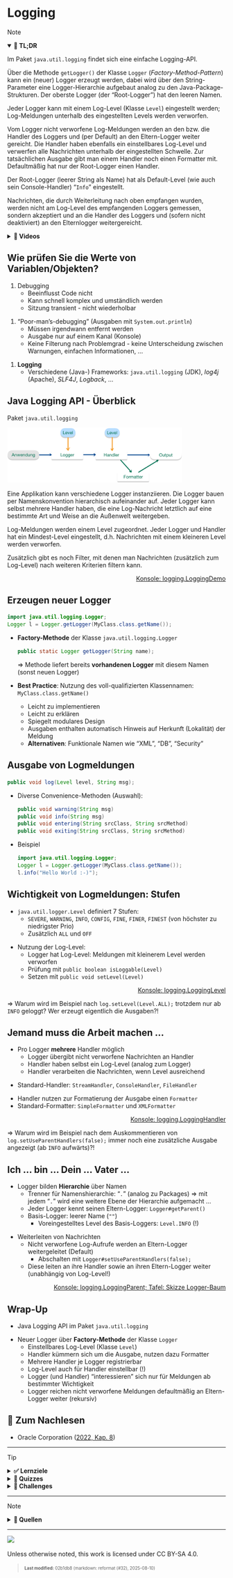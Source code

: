 # Logging

> [!NOTE]
>
> <details open>
>
> <summary><strong>🎯 TL;DR</strong></summary>
>
> Im Paket `java.util.logging` findet sich eine einfache Logging-API.
>
> Über die Methode `getLogger()` der Klasse `Logger`
> (*Factory-Method-Pattern*) kann ein (neuer) Logger erzeugt werden,
> dabei wird über den String-Parameter eine Logger-Hierarchie aufgebaut
> analog zu den Java-Package-Strukturen. Der oberste Logger (der
> “Root-Logger”) hat den leeren Namen.
>
> Jeder Logger kann mit einem Log-Level (Klasse `Level`) eingestellt
> werden; Log-Meldungen unterhalb des eingestellten Levels werden
> verworfen.
>
> Vom Logger nicht verworfene Log-Meldungen werden an den bzw. die
> Handler des Loggers und (per Default) an den Eltern-Logger weiter
> gereicht. Die Handler haben ebenfalls ein einstellbares Log-Level und
> verwerfen alle Nachrichten unterhalb der eingestellten Schwelle. Zur
> tatsächlichen Ausgabe gibt man einem Handler noch einen Formatter mit.
> Defaultmäßig hat nur der Root-Logger einen Handler.
>
> Der Root-Logger (leerer String als Name) hat als Default-Level (wie
> auch sein Console-Handler) “`Info`” eingestellt.
>
> Nachrichten, die durch Weiterleitung nach oben empfangen wurden,
> werden nicht am Log-Level des empfangenden Loggers gemessen, sondern
> akzeptiert und an die Handler des Loggers und (sofern nicht
> deaktiviert) an den Elternlogger weitergereicht.
>
> </details>
>
> <details>
>
> <summary><strong>🎦 Videos</strong></summary>
>
> - [VL Logging](https://youtu.be/_jYWJzr1rkA)
> - [Demo Logging (Überblick)](https://youtu.be/fWSc5A_CPL8)
> - [Demo Log-Level](https://youtu.be/0UUVQCVYNHo)
> - [Demo Logging: Handler und Formatter](https://youtu.be/dYOYA99EfrY)
> - [Demo Weiterleitung an den
>   Elternlogger](https://youtu.be/19Bki4IglWQ)
>
> </details>

## Wie prüfen Sie die Werte von Variablen/Objekten?

1.  Debugging
    - Beeinflusst Code nicht
    - Kann schnell komplex und umständlich werden
    - Sitzung transient - nicht wiederholbar

<!-- -->

1.  “Poor-man’s-debugging” (Ausgaben mit `System.out.println`)
    - Müssen irgendwann entfernt werden
    - Ausgabe nur auf einem Kanal (Konsole)
    - Keine Filterung nach Problemgrad - keine Unterscheidung zwischen
      Warnungen, einfachen Informationen, …

<!-- -->

1.  **Logging**
    - Verschiedene (Java-) Frameworks: `java.util.logging` (JDK),
      *log4j* (Apache), *SLF4J*, *Logback*, …

## Java Logging API - Überblick

Paket `java.util.logging`

<img src="images/logging.png" width="80%">

Eine Applikation kann verschiedene Logger instanziieren. Die Logger
bauen per Namenskonvention hierarchisch aufeinander auf. Jeder Logger
kann selbst mehrere Handler haben, die eine Log-Nachricht letztlich auf
eine bestimmte Art und Weise an die Außenwelt weitergeben.

Log-Meldungen werden einem Level zugeordnet. Jeder Logger und Handler
hat ein Mindest-Level eingestellt, d.h. Nachrichten mit einem kleineren
Level werden verworfen.

Zusätzlich gibt es noch Filter, mit denen man Nachrichten (zusätzlich
zum Log-Level) nach weiteren Kriterien filtern kann.

<p align="right"><a href="https://github.com/Programmiermethoden-CampusMinden/PM-Lecture/blob/master/markdown/coding/src/logging/LoggingDemo.java">Konsole: logging.LoggingDemo</a></p>

## Erzeugen neuer Logger

``` java
import java.util.logging.Logger;
Logger l = Logger.getLogger(MyClass.class.getName());
```

- **Factory-Methode** der Klasse `java.util.logging.Logger`

  ``` java
  public static Logger getLogger(String name);
  ```

  =\> Methode liefert bereits **vorhandenen Logger** mit diesem Namen
  (sonst neuen Logger)

- **Best Practice**: Nutzung des voll-qualifizierten Klassennamen:
  `MyClass.class.getName()`

  - Leicht zu implementieren
  - Leicht zu erklären
  - Spiegelt modulares Design
  - Ausgaben enthalten automatisch Hinweis auf Herkunft (Lokalität) der
    Meldung
  - **Alternativen**: Funktionale Namen wie “XML”, “DB”, “Security”

## Ausgabe von Logmeldungen

``` java
public void log(Level level, String msg);
```

- Diverse Convenience-Methoden (Auswahl):

  ``` java
  public void warning(String msg)
  public void info(String msg)
  public void entering(String srcClass, String srcMethod)
  public void exiting(String srcClass, String srcMethod)
  ```

<!-- -->

- Beispiel

  ``` java
  import java.util.logging.Logger;
  Logger l = Logger.getLogger(MyClass.class.getName());
  l.info("Hello World :-)");
  ```

## Wichtigkeit von Logmeldungen: Stufen

- `java.util.logger.Level` definiert 7 Stufen:
  - `SEVERE`, `WARNING`, `INFO`, `CONFIG`, `FINE`, `FINER`, `FINEST`
    (von höchster zu niedrigster Prio)
  - Zusätzlich `ALL` und `OFF`

<!-- -->

- Nutzung der Log-Level:
  - Logger hat Log-Level: Meldungen mit kleinerem Level werden verworfen
  - Prüfung mit `public boolean isLoggable(Level)`
  - Setzen mit `public void setLevel(Level)`

<p align="right"><a href="https://github.com/Programmiermethoden-CampusMinden/PM-Lecture/blob/master/markdown/coding/src/logging/LoggingLevel.java">Konsole: logging.LoggingLevel</a></p>

=\> Warum wird im Beispiel nach `log.setLevel(Level.ALL);` trotzdem nur
ab `INFO` geloggt? Wer erzeugt eigentlich die Ausgaben?!

## Jemand muss die Arbeit machen …

- Pro Logger **mehrere** Handler möglich
  - Logger übergibt nicht verworfene Nachrichten an Handler
  - Handler haben selbst ein Log-Level (analog zum Logger)
  - Handler verarbeiten die Nachrichten, wenn Level ausreichend

<!-- -->

- Standard-Handler: `StreamHandler`, `ConsoleHandler`, `FileHandler`

<!-- -->

- Handler nutzen zur Formatierung der Ausgabe einen `Formatter`
- Standard-Formatter: `SimpleFormatter` und `XMLFormatter`

<p align="right"><a href="https://github.com/Programmiermethoden-CampusMinden/PM-Lecture/blob/master/markdown/coding/src/logging/LoggingHandler.java">Konsole: logging.LoggingHandler</a></p>

=\> Warum wird im Beispiel nach dem Auskommentieren von
`log.setUseParentHandlers(false);` immer noch eine zusätzliche Ausgabe
angezeigt (ab `INFO` aufwärts)?!

## Ich … bin … Dein … Vater …

- Logger bilden **Hierarchie** über Namen
  - Trenner für Namenshierarchie: “`.`” (analog zu Packages) =\> mit
    jedem “`.`” wird eine weitere Ebene der Hierarchie aufgemacht …
  - Jeder Logger kennt seinen Eltern-Logger: `Logger#getParent()`
  - Basis-Logger: leerer Name (`""`)
    - Voreingestelltes Level des Basis-Loggers: `Level.INFO` (!)

<!-- -->

- Weiterleiten von Nachrichten
  - Nicht verworfene Log-Aufrufe werden an Eltern-Logger weitergeleitet
    (Default)
    - Abschalten mit `Logger#setUseParentHandlers(false);`
  - Diese leiten an ihre Handler sowie an ihren Eltern-Logger weiter
    (unabhängig von Log-Level!)

<p align="right"><a href="https://github.com/Programmiermethoden-CampusMinden/PM-Lecture/blob/master/markdown/coding/src/logging/LoggingParent.java">Konsole: logging.LoggingParent; Tafel: Skizze Logger-Baum</a></p>

## Wrap-Up

- Java Logging API im Paket `java.util.logging`

<!-- -->

- Neuer Logger über **Factory-Methode** der Klasse `Logger`
  - Einstellbares Log-Level (Klasse `Level`)
  - Handler kümmern sich um die Ausgabe, nutzen dazu Formatter
  - Mehrere Handler je Logger registrierbar
  - Log-Level auch für Handler einstellbar (!)
  - Logger (und Handler) “interessieren” sich nur für Meldungen ab
    bestimmter Wichtigkeit
  - Logger reichen nicht verworfene Meldungen defaultmäßig an
    Eltern-Logger weiter (rekursiv)

## 📖 Zum Nachlesen

- Oracle Corporation ([2022, Kap. 8](#ref-JDK-Doc))

------------------------------------------------------------------------

> [!TIP]
>
> <details>
>
> <summary><strong>✅ Lernziele</strong></summary>
>
> - k3: Nutzung der Java Logging API im Paket java.util.logging
> - k3: Erstellung eigener Handler und Formatter
>
> </details>
>
> <details>
>
> <summary><strong>🧩 Quizzes</strong></summary>
>
> - [Quiz Logging
>   (ILIAS)](https://www.hsbi.de/elearning/goto.php?target=tst_1106228&client_id=FH-Bielefeld)
>
> </details>
>
> <details>
>
> <summary><strong>🏅 Challenges</strong></summary>
>
> 1.  Schreiben Sie einen Formatter, welcher die Meldungen in folgendem
>     Format auf der *Konsole* ausgibt. Bauen Sie diesen Formatter in
>     alle Logger ein.
>
>         ------------
>         Logger: record.getLoggerName()
>         Level: record.getLevel()
>         Class: record.getSourceClassName()
>         Method: record.getSourceMethodName()
>         Message: record.getMessage()
>         ------------
>
> 2.  Schreiben Sie einen weiteren Formatter, welcher die Daten als
>     Komma-separierte Werte (CSV-Format) mit der folgenden Reihenfolge
>     in eine *Datei* ausgibt (durch Anfügen einer neuen Zeile an
>     bereits bestehenden Inhalt). Bauen Sie diesen Formatter in den
>     Logger für den Ringpuffer ein.
>
>         record.getLoggerName(),record.getLevel(),record.getSourceMethodName(),record.getSourceClassName(),record.getMessage()
>
> 3.  Ersetzen Sie in einem Beispielprogramm sämtliche Konsolenausgaben
>     (`System.out.println` und `System.err.println`) in der Vorgabe
>     durch geeignete Logger-Aufrufe mit passendem Log-Level.
>
>     Alle Warnungen und Fehler sollen zusätzlich in eine `.csv`-Datei
>     geschrieben werden. Auf der Konsole sollen alle Log-Meldungen
>     ausgegeben werden.
>
> </details>

------------------------------------------------------------------------

> [!NOTE]
>
> <details>
>
> <summary><strong>👀 Quellen</strong></summary>
>
> <div id="refs" class="references csl-bib-body hanging-indent"
> entry-spacing="0">
>
> <div id="ref-JDK-Doc" class="csl-entry">
>
> Oracle Corporation. 2022. „Java Core Libraries Developer Guide“. 2022.
> <https://docs.oracle.com/en/java/javase/17/core/index.html>.
>
> </div>
>
> </div>
>
> </details>

------------------------------------------------------------------------

<img src="https://licensebuttons.net/l/by-sa/4.0/88x31.png" width="10%">

Unless otherwise noted, this work is licensed under CC BY-SA 4.0.

<blockquote><p><sup><sub><strong>Last modified:</strong> 02b1db8 (markdown: reformat (#32), 2025-08-10)<br></sub></sup></p></blockquote>
